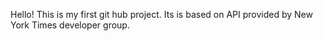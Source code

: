 Hello! This is my first git hub project.
Its is based on API provided by New York Times developer group.
